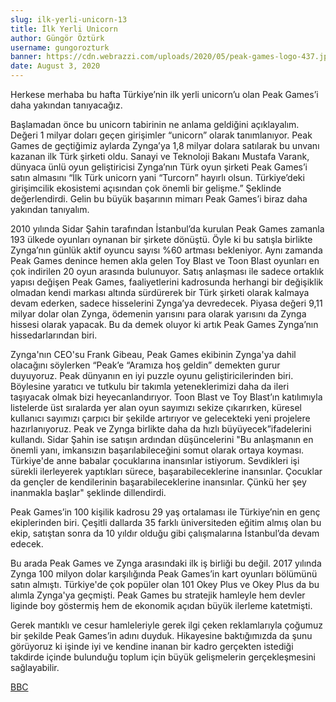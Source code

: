 ```yaml
---
slug: ilk-yerli-unicorn-13
title: İlk Yerli Unicorn
author: Güngör Öztürk
username: gungorozturk
banner: https://cdn.webrazzi.com/uploads/2020/05/peak-games-logo-437.jpeg
date: August 3, 2020
---
```


Herkese merhaba bu hafta Türkiye’nin ilk yerli unicorn’u olan Peak Games’i daha yakından tanıyacağız.

Başlamadan önce bu unicorn tabirinin ne anlama geldiğini açıklayalım. Değeri 1 milyar doları geçen girişimler “unicorn” olarak tanımlanıyor. Peak Games de geçtiğimiz aylarda Zynga’ya 1,8 milyar dolara satılarak bu unvanı kazanan ilk Türk şirketi oldu. Sanayi ve Teknoloji Bakanı Mustafa Varank, dünyaca ünlü oyun geliştiricisi Zynga’nın Türk oyun şirketi Peak Games’i satın almasını “İlk Türk unicorn yani “Turcorn” hayırlı olsun. Türkiye’deki girişimcilik ekosistemi açısından çok önemli bir gelişme.” Şeklinde değerlendirdi. Gelin bu büyük başarının mimarı Peak Games’i biraz daha yakından tanıyalım.

2010 yılında Sidar Şahin tarafından İstanbul’da kurulan Peak Games zamanla 193 ülkede oyunları oynanan bir şirkete dönüştü. Öyle ki bu satışla birlikte Zynga’nın günlük aktif oyuncu sayısı %60 artması bekleniyor. Aynı zamanda Peak Games denince hemen akla gelen Toy Blast ve Toon Blast oyunları en çok indirilen 20 oyun arasında bulunuyor. Satış anlaşması ile sadece ortaklık yapısı değişen Peak Games, faaliyetlerini kadrosunda herhangi bir değişiklik olmadan kendi markası altında sürdürerek bir Türk şirketi olarak kalmaya devam ederken, sadece hisselerini Zynga’ya devredecek. Piyasa değeri 9,11 milyar dolar olan Zynga, ödemenin yarısını para olarak yarısını da Zynga hissesi olarak yapacak. Bu da demek oluyor ki artık Peak Games Zynga’nın hissedarlarından biri.

Zynga'nın CEO'su Frank Gibeau, Peak Games ekibinin Zynga'ya dahil olacağını söylerken “Peak’e “Aramıza hoş geldin” demekten gurur duyuyoruz. Peak dünyanın en iyi puzzle oyunu geliştiricilerinden biri. Böylesine yaratıcı ve tutkulu bir takımla yeteneklerimizi daha da ileri taşıyacak olmak bizi heyecanlandırıyor. Toon Blast ve Toy Blast’ın katılımıyla listelerde üst sıralarda yer alan oyun sayımızı sekize çıkarırken, küresel kullanıcı sayımızı çarpıcı bir şekilde artırıyor ve gelecekteki yeni projelere hazırlanıyoruz. Peak ve Zynga birlikte daha da hızlı büyüyecek”ifadelerini kullandı. Sidar Şahin ise satışın ardından düşüncelerini "Bu anlaşmanın en önemli yanı, imkansızın başarılabileceğini somut olarak ortaya koyması. Türkiye'de anne babalar çocuklarına inansınlar istiyorum. Sevdikleri işi sürekli ilerleyerek yaptıkları sürece, başarabileceklerine inansınlar. Çocuklar da gençler de kendilerinin başarabileceklerine inansınlar. Çünkü her şey inanmakla başlar" şeklinde dillendirdi.

Peak Games’in 100 kişilik kadrosu 29 yaş ortalaması ile Türkiye’nin en genç ekiplerinden biri. Çeşitli dallarda 35 farklı üniversiteden eğitim almış olan bu ekip, satıştan sonra da 10 yıldır olduğu gibi çalışmalarına İstanbul’da devam edecek.

Bu arada Peak Games ve Zynga arasındaki ilk iş birliği bu değil. 2017 yılında Zynga 100 milyon dolar karşılığında Peak Games’in kart oyunları bölümünü satın almıştı. Türkiye'de çok popüler olan 101 Okey Plus ve Okey Plus da bu alımla Zynga'ya geçmişti. Peak Games bu stratejik hamleyle hem devler liginde boy göstermiş hem de ekonomik açıdan büyük ilerleme katetmişti.

Gerek mantıklı ve cesur hamleleriyle gerek ilgi çeken reklamlarıyla çoğumuz bir şekilde Peak Games’in adını duyduk. Hikayesine baktığımızda da şunu görüyoruz ki işinde iyi ve kendine inanan bir kadro gerçekten istediği takdirde içinde bulunduğu toplum için büyük gelişmelerin gerçekleşmesini sağlayabilir.

[BBC](https://www.bbc.com/turkce/haberler-dunya-52884384 "BBC")